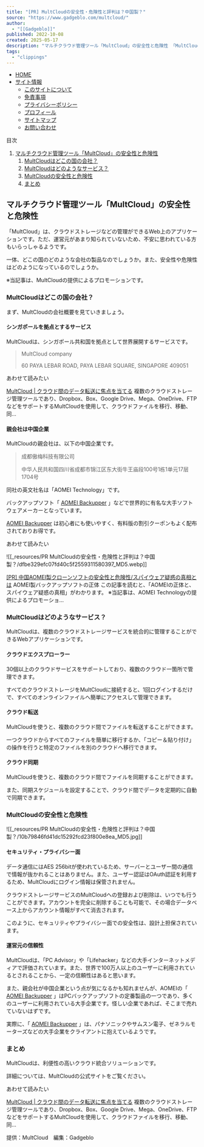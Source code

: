 ```yaml
---
title: "[PR] MultCloudの安全性・危険性と評判は？中国製？"
source: "https://www.gadgeblo.com/multcloud/"
author:
  - "[[Gadgeblo]]"
published: 2022-10-08
created: 2025-05-17
description: "マルチクラウド管理ツール「MultCloud」の安全性と危険性 「MultCloud」は、クラウドストレージなどの管理ができるWeb上のアプリケーションです。ただ、運営元があまり知られていないため、不安に思われている方もいらっしゃるようです"
tags:
  - "clippings"
---
```

- [HOME](https://www.gadgeblo.com/)
- [サイト情報](https://www.gadgeblo.com/about/)
	- [このサイトについて](https://www.gadgeblo.com/about/)
	- [免責事項](https://www.gadgeblo.com/disclaimer/)
	- [プライバシーポリシー](https://www.gadgeblo.com/privacy/)
	- [プロフィール](https://www.gadgeblo.com/profile/)
	- [サイトマップ](https://www.gadgeblo.com/sitemap/)
	- [お問い合わせ](https://www.gadgeblo.com/contact-me/)


目次
1. [マルチクラウド管理ツール「MultCloud」の安全性と危険性](https://www.gadgeblo.com/multcloud/#index_id0)
	1. [MultCloudはどこの国の会社？](https://www.gadgeblo.com/multcloud/#index_id1)
	2. [MultCloudはどのようなサービス？](https://www.gadgeblo.com/multcloud/#index_id2)
	3. [MultCloudの安全性と危険性](https://www.gadgeblo.com/multcloud/#index_id3)
	4. [まとめ](https://www.gadgeblo.com/multcloud/#index_id4)

## マルチクラウド管理ツール「MultCloud」の安全性と危険性

「MultCloud」は、クラウドストレージなどの管理ができるWeb上のアプリケーションです。ただ、運営元があまり知られていないため、不安に思われている方もいらっしゃるようです。

一体、どこの国のどのような会社の製品なのでしょうか。また、安全性や危険性はどのようになっているのでしょうか。

※当記事は、MultCloudの提供によるプロモーションです。

### MultCloudはどこの国の会社？

まず、MultCloudの会社概要を見ていきましょう。

#### シンガポールを拠点とするサービス

MultCloudは、シンガポール共和国を拠点として世界展開するサービスです。

> MultCloud company
> 
> 60 PAYA LEBAR ROAD, 
> PAYA LEBAR SQUARE, SINGAPORE 409051

あわせて読みたい

[MultCloud | クラウド間のデータ転送に焦点を当てる](https://www.multcloud.com/jp/) 複数のクラウドストレージ管理ツールであり、Dropbox、Box、Google Drive、Mega、OneDrive、FTPなどをサポートするMultCloudを使用して、クラウドファイルを移行、移動、同...

#### 親会社は中国企業

MultCloudの親会社は、以下の中国企業です。

> 成都傲梅科技有限公司
> 
> 中华人民共和国四川省成都市锦江区东大街牛王庙段100号1栋1单元17层1704号

同社の英文社名は「AOMEI Technology」です。

バックアップソフト「 [AOMEI Backupper](https://prf.hn/click/camref:1011ljEni/destination:https%3A%2F%2Fwww.aomei.jp%2F) 」などで世界的に有名な大手ソフトウェアメーカーとなっています。

[AOMEI Backupper](https://prf.hn/click/camref:1011ljEni/destination:https%3A%2F%2Fwww.aomei.jp%2F) は初心者にも使いやすく、有料版の割引クーポンもよく配布されておりお得です。

あわせて読みたい

![[_resources/PR MultCloudの安全性・危険性と評判は？中国製？/dfbe329efc07fd40c5f2559311580397_MD5.webp]]

[\[PR\] 中国AOMEI製クローンソフトの安全性と危険性/スパイウェア疑惑の真相とは](https://www.gadgeblo.com/aomei/) AOMEI製バックアップソフトの正体 この記事を読むと、「AOMEIの正体と、スパイウェア疑惑の真相」がわかります。 ※当記事は、AOMEI Technologyの提供によるプロモーショ...

### MultCloudはどのようなサービス？

MultCloudは、複数のクラウドストレージサービスを統合的に管理することができるWebアプリケーションです。

#### クラウドエクスプローラー

30個以上のクラウドサービスをサポートしており、複数のクラウド一箇所で管理できます。

すべてのクラウドストレージをMultCloudに接続すると、1回ログインするだけで、すべてのオンラインファイルへ簡単にアクセスして管理できます。

#### クラウド転送

MultCloudを使うと、複数のクラウド間でファイルを転送することができます。

一つクラウドからすべてのファイルを簡単に移行するか、「コピー＆貼り付け」の操作を行うと特定のファイルを別のクラウドへ移行できます。

#### クラウド同期

MultCloudを使うと、複数のクラウド間でファイルを同期することができます。

また、同期スケジュールを設定することで、クラウド間でデータを定期的に自動で同期できます。

### MultCloudの安全性と危険性

![[_resources/PR MultCloudの安全性・危険性と評判は？中国製？/10b79846fd41dc15292fcd23f800e8ea_MD5.jpg]]

#### セキュリティ・プライバシー面

データ通信にはAES 256bitが使われているため、サーバーとユーザー間の通信で情報が抜かれることはありません。また、ユーザー認証はOAuth認証を利用するため、MultCloudにログイン情報は保管されません。

クラウドストレージサービスのMultCloudへの登録および削除は、いつでも行うことができます。アカウントを完全に削除することも可能で、その場合データベース上からアカウント情報がすべて消去されます。

このように、セキュリティやプライバシー面での安全性は、設計上担保されています。

#### 運営元の信頼性

MultCloudは、「PC Advisor」や「Lifehacker」などの大手インターネットメディアで評価されています。また、世界で100万人以上のユーザーに利用されているとされることから、一定の信頼性はあると思います。

また、親会社が中国企業という点が気になるかも知れませんが、AOMEIの「 [AOMEI Backupper](https://prf.hn/click/camref:1011ljEni/destination:https%3A%2F%2Fwww.aomei.jp%2F) 」はPCバックアップソフトの定番製品の一つであり、多くのユーザーに利用されている大手企業です。怪しい企業であれば、そこまで売れていないはずです。

実際に、「 [AOMEI Backupper](https://prf.hn/click/camref:1011ljEni/destination:https%3A%2F%2Fwww.aomei.jp%2F) 」は、パナソニックやサムスン電子、ゼネラルモーターズなどの大手企業をクライアントに抱えているようです。

### まとめ

MultCloudは、利便性の高いクラウド統合ソリューションです。

詳細については、MultCloudの公式サイトをご覧ください。

あわせて読みたい

[MultCloud | クラウド間のデータ転送に焦点を当てる](https://www.multcloud.com/jp/) 複数のクラウドストレージ管理ツールであり、Dropbox、Box、Google Drive、Mega、OneDrive、FTPなどをサポートするMultCloudを使用して、クラウドファイルを移行、移動、同...

提供：MultCloud　編集：Gadgeblo
